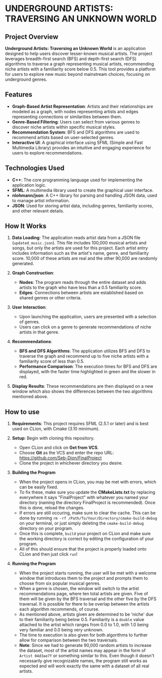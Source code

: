 # UNDERGROUND ARTISTS: TRAVERSING AN UNKNOWN WORLD

## Project Overview

**Underground Artists: Traversing an Unknown World** is an application designed to help users discover lesser-known musical artists. The project leverages breadth-first search (BFS) and depth-first search (DFS) algorithms to traverse a graph representing musical artists, recommending niche artists with a familiarity score below 0.5. This tool provides a platform for users to explore new music beyond mainstream choices, focusing on underground genres.

## Features

- **Graph-Based Artist Representation**: Artists and their relationships are modeled as a graph, with nodes representing artists and edges representing connections or similarities between them.
- **Genre-Based Filtering**: Users can select from various genres to discover niche artists within specific musical styles.
- **Recommendation System**: BFS and DFS algorithms are used to recommend artists based on user-selected genres.
- **Interactive UI**: A graphical interface using SFML (Simple and Fast Multimedia Library) provides an intuitive and engaging experience for users to explore recommendations.

## Technologies Used

- **C++**: The core programming language used for implementing the application logic.
- **SFML**: A multimedia library used to create the graphical user interface.
- **nlohmann/json**: A C++ library for parsing and handling JSON data, used to manage artist information.
- **JSON**: Used for storing artist data, including genres, familiarity scores, and other relevant details.

## How It Works

1. **Data Loading**: The application reads artist data from a JSON file (`updated_music.json`). This file includes 100,000 musical artists and songs, but only the artists are used for this project. Each artist entry includes information such as the artist's name, genre, and familiarity score. 10,000 of these artists are real and the other 90,000 are randomly generated. 

2. **Graph Construction**: 
   - **Nodes**: The program reads through the entire dataset and adds artists to the graph who have less than a 0.5 familiarity score.
   - **Edges**: Connections between artists are established based on shared genres or other criteria.

3. **User Interaction**:
   - Upon launching the application, users are presented with a selection of genres.
   - Users can click on a genre to generate recommendations of niche artists in that genre.

4. **Recommendations**:
   - **BFS and DFS Algorithms**: The application utilizes BFS and DFS to traverse the graph and recommend up to five niche artists with a familiarity score of less than 0.5.
   - **Performance Comparison**: The execution times for BFS and DFS are displayed, with the faster time highlighted in green and the slower in red.

5. **Display Results**: These recommendations are then displayed on a new window which also shows the differences between the two algorithms mentioned above.

## How to use

1. **Requirements**: This project requires SFML (2.5.1 or later) and is best used on CLion, with Cmake (3.10 minimum).

2. **Setup**: Begin with cloning this repository.
   - Open CLion and click on **Get from VCS**.
   - Choose **Git** as the VCS and enter the repo URL: https://github.com/Seb-Dion/FinalProject
   - Clone the project in whichever directory you desire.
3. **Building the Program**
   - When the project opens in CLion, you may be met with errors, which can be easily fixed.
   - To fix these, make sure you update the **CMakeLists.txt** by replacing everywhere it says "FinalProject" with whatever you named your directory (naming the directory FinalProject is recommended). Once this is done, reload the changes.
   - If errors are still occuring, make sure to clear the cache. This can be done by running `rm -rf /Path/To/Your/Directory/cmake-build-debug` on your terminal, or just simply deleting the `cmake-build-debug` directory on your program.
   - Once this is complete, `build` your project on CLion and make sure the working directory is correct by editing the configuration of your program.
   - All of this should ensure that the project is properly loaded onto CLion and then just click `run`!
4. **Running the Program**
   - When the project starts running, the user will be met with a welcome window that introduces them to the project and prompts them to choose from six popular musical genres.
   - When a genre is chosen, the window will switch to the artist recommendations page, where ten total artists are given. Five of them will be given by the BFS traversal and the other five by the DFS traversal. It is possible for there to be overlap between the artists each algorithm recommends, of course.
   - As mentioned above, artists given are determined to be 'niche' due to their familiarity being below 0.5. Familiarity is a `double` value attached to the artist which ranges from 0.0 to 1.0, with 1.0 being very familiar and 0.0 being very unknown.
   - The time to execution is also given for both algorithms to further allow for comparison between the two traversals.
   - **Note**: Since we had to generate 90,000 random artists to increase the dataset, most of the artist names may appear in the form of `Artist 04d3ae7f` or something similar to this. Even though it doesn't necessarily give recognizable names, the program still works as expected and will work exactly the same with a dataset of all real artists.
     
